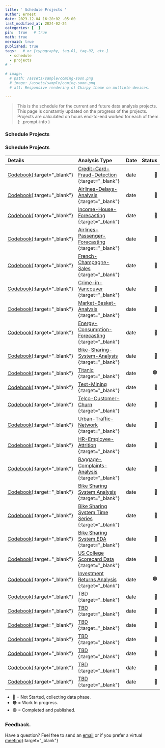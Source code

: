 ```yaml
---
title: ' Schedule Projects '
author: ernest
date: 2023-12-04 16:20:02 -05:00
last_modified_at: 2024-02-24
categories: [  ]
pin:  true   # true
math: true
mermaid: true
published: true
tags:   # or [typography, tag-01, tag-02, etc.]
  - schedule
  - projects
# -
 
# image: 
  # path: /assets/sample/coming-soon.png
  # image: /assets/sample/coming-soon.png
  # alt: Responsive rendering of Chirpy theme on multiple devices.

---
```



> This is the schedule for the current and future data analysis projects. This page is constantly updated on the progress of the projects. Projects are calculated on hours end-to-end worked for each of them. 
{: .prompt-info }




### Schedule Projects


<!--

| Details                      | Analysis Type    | Date   | Status |
|:-----------------------------|:-----------------|:-------|-------:|
| [Codebook](/assets/docs/paper1.pdf){:target="_blank"} | [ Credit-Card-Fraud-Detection ]( https://s-earnest.github.io/posts/Credit-Card-Fraud/ ){:target="_blank"} | date  | 🔴 |
| [Codebook](/assets/docs/paper1.pdf){:target="_blank"}  | [ Airlines-Delays-Analysis ]( https://s-earnest.github.io/posts/Airlines-Delays-Analysis/ ){:target="_blank"} | date  | 🔴 |
| [Codebook](/assets/docs/paper1.pdf){:target="_blank"}  | [ Income-House-Forecasting ]( https://s-earnest.github.io/posts/Income-House/ ){:target="_blank"} | date  | 🔴 |
| [Codebook](/assets/docs/paper1.pdf){:target="_blank"}  | [ Airlines-Passenger-Forecasting ]( https://s-ernest.com/ ){:target="_blank"} | date  | 🔴 |
| [Codebook](/assets/docs/paper1.pdf){:target="_blank"}  | [ French-Champagne-Sales ]( https://s-earnest.github.io/posts/French-Champagne-Sales/ ){:target="_blank"} | date  | 🔴 |
| [Codebook](/assets/docs/paper1.pdf){:target="_blank"}  | [ Crime-in-Vancouver ]( https://s-earnest.github.io/posts/Crime-in-Vancouver/ ){:target="_blank"} | date  | 🔴 |
| [Codebook](/assets/docs/paper1.pdf){:target="_blank"}  | [ Market-Basket-Analysis ]( https://s-earnest.github.io/posts/Market-Basket/ ){:target="_blank"} | date  | 🔴 |
| [Codebook](/assets/docs/paper1.pdf){:target="_blank"}  | [ Energy-Consumption-Forecasting ]( https://s-earnest.github.io/posts/Energy-Consumption/ ){:target="_blank"} | date  | 🔴 |
| [Codebook](/assets/docs/paper1.pdf){:target="_blank"}  | [ Bike-Sharing-System-Analysis ]( https://s-earnest.github.io/posts/Bike-Sharing-System/ ){:target="_blank"} | date  | 🔴 |
| [Codebook](/assets/docs/paper1.pdf){:target="_blank"}  | [ Titanic ]( https://s-earnest.github.io/posts/Titanic/ ){:target="_blank"} | date  | 🟠 |
| [Codebook](/assets/docs/paper1.pdf){:target="_blank"}  | [ Text-Mining ]( https://s-earnest.github.io/posts/Text-Mining/ ){:target="_blank"} | date  | 🔴 |
| [Codebook](/assets/docs/paper1.pdf){:target="_blank"}  | [ Telco-Customer-Churn ]( https://s-earnest.github.io/posts/Telco-Customer-Churn/ ){:target="_blank"} | date  | 🔴 |
| [Codebook](/assets/docs/paper1.pdf){:target="_blank"}  | [ Urban-Traffic-Network ]( https://s-earnest.github.io/posts/Urban-Traffic-Network/ ){:target="_blank"} | date  | 🔴 |
| [Codebook](/assets/docs/paper1.pdf){:target="_blank"}  | [ HR-Employee-Attrition ]( https://s-earnest.github.io/posts/HR-Employee-Attrition/ ){:target="_blank"} | date  | 🔴 |
| [Codebook](/assets/docs/paper1.pdf){:target="_blank"}  | [ Baggage-Complaints-Analysis ]( https://s-earnest.github.io/posts/Baggage-Complaints/){:target="_blank"} | date  | 🔴 |
| [Codebook](/assets/docs/paper1.pdf){:target="_blank"}  | [ Bike Sharing System Analysis ]( https://s-earnest.github.io/posts/Bike-Sharing-System-EDA/ ){:target="_blank"} | date  | 🔴 |
| [Codebook](/assets/docs/paper1.pdf){:target="_blank"}  | [ Bike Sharing System Time Series ]( https://s-earnest.github.io/posts/Bike-Sharing-System-EDA/ ){:target="_blank"} | date  | 🔴 |
| [Codebook](/assets/docs/paper1.pdf){:target="_blank"}  | [ Bike Sharing System EDA ]( https://s-earnest.github.io/posts/Bike-Sharing-System-EDA/ ){:target="_blank"} | date  | 🔴 |
| [Codebook](/assets/docs/paper1.pdf){:target="_blank"}  | [ TBD ]( https://s-earnest.github.io/posts/Coming-soon/ ){:target="_blank"} | date  | 🔴 |
| [Codebook](/assets/docs/paper1.pdf){:target="_blank"}  | [ TBD ]( https://s-ernest.com/ ){:target="_blank"} | date  | 🔴 |
| [Codebook](/assets/docs/paper1.pdf){:target="_blank"}  | [ TBD ]( https://s-ernest.com/ ){:target="_blank"} | date  | 🔴 |
| [Codebook](/assets/docs/paper1.pdf){:target="_blank"}  | [ TBD ]( https://s-ernest.com/ ){:target="_blank"} | date  | 🔴 |
| [Codebook](/assets/docs/paper1.pdf){:target="_blank"}  | [ TBD ]( https://s-ernest.com/ ){:target="_blank"} | date  | 🔴 |
| [Codebook](/assets/docs/paper1.pdf){:target="_blank"}  | [ TBD ]( https://s-ernest.com/ ){:target="_blank"} | date  | 🔴 |
| [Codebook](/assets/docs/paper1.pdf){:target="_blank"}  | [ TBD ]( https://s-ernest.com/ ){:target="_blank"} | date  | 🔴 |
| [Codebook](/assets/docs/paper1.pdf){:target="_blank"}  | [ TBD ]( https://s-ernest.com/ ){:target="_blank"} | date  | 🔴 |
| [Codebook](/assets/docs/paper1.pdf){:target="_blank"}  | [ TBD ]( https://s-ernest.com/ ){:target="_blank"} | date  | 🔴 |
| [Codebook](/assets/docs/paper1.pdf){:target="_blank"}  | [ TBD ]( https://s-ernest.com/ ){:target="_blank"} | date  | 🔴 |
| [Codebook](/assets/docs/paper1.pdf){:target="_blank"}  | [ TBD ]( https://s-ernest.com/ ){:target="_blank"} | date  | 🔴 |
| [Codebook](/assets/docs/paper1.pdf){:target="_blank"}  | [ TBD ]( https://s-ernest.com/ ){:target="_blank"} | date  | 🔴 |

-->




### Schedule Projects


| Details                      | Analysis Type    | Date   | Status |
|:-----------------------------|:-----------------|:-------|-------:|
| [Codebook](/assets/docs/paper1.pdf){:target="_blank"} | [ Credit-Card-Fraud-Detection ]( https://s-earnest.github.io/posts/Coming-Soon/ ){:target="_blank"} | date  | 🔴 |
| [Codebook](/assets/docs/paper1.pdf){:target="_blank"}  | [ Airlines-Delays-Analysis ]( https://s-earnest.github.io/posts/Coming-Soon/ ){:target="_blank"} | date  | 🔴 |
| [Codebook](/assets/docs/paper1.pdf){:target="_blank"}  | [ Income-House-Forecasting ]( https://s-earnest.github.io/posts/Coming-Soon/ ){:target="_blank"} | date  | 🔴 |
| [Codebook](/assets/docs/paper1.pdf){:target="_blank"}  | [ Airlines-Passenger-Forecasting ]( https://s-ernest.com/){:target="_blank"} | date  | 🔴 |
| [Codebook](/assets/docs/paper1.pdf){:target="_blank"}  | [ French-Champagne-Sales ]( https://s-earnest.github.io/posts/Coming-Soon/ ){:target="_blank"} | date  | 🔴 |
| [Codebook](/assets/docs/paper1.pdf){:target="_blank"}  | [ Crime-in-Vancouver ]( https://s-earnest.github.io/posts/Coming-Soon/ ){:target="_blank"} | date  | 🔴 |
| [Codebook](/assets/docs/paper1.pdf){:target="_blank"}  | [ Market-Basket-Analysis ]( https://s-earnest.github.io/posts/Coming-Soon/ ){:target="_blank"} | date  | 🔴 |
| [Codebook](/assets/docs/paper1.pdf){:target="_blank"}  | [ Energy-Consumption-Forecasting ]( https://s-earnest.github.io/posts/Coming-Soon/ ){:target="_blank"} | date  | 🔴 |
| [Codebook](/assets/docs/paper1.pdf){:target="_blank"}  | [ Bike-Sharing-System-Analysis ]( https://s-earnest.github.io/posts/Coming-soon/ ){:target="_blank"} | date  | 🔴 |
| [Codebook](/assets/docs/paper1.pdf){:target="_blank"}  | [ Titanic ]( https://s-earnest.github.io/posts/Coming-Soon/ ){:target="_blank"} | date  | 🟠 |
| [Codebook](/assets/docs/paper1.pdf){:target="_blank"}  | [ Text-Mining ]( https://s-earnest.github.io/posts/Coming-Soon/ ){:target="_blank"} | date  | 🔴 |
| [Codebook](/assets/docs/paper1.pdf){:target="_blank"}  | [ Telco-Customer-Churn ]( https://s-earnest.github.io/posts/Coming-Soon/ ){:target="_blank"} | date  | 🔴 |
| [Codebook](/assets/docs/paper1.pdf){:target="_blank"}  | [ Urban-Traffic-Network ]( https://s-earnest.github.io/posts/Coming-Soon/ ){:target="_blank"} | date  | 🔴 |
| [Codebook](/assets/docs/paper1.pdf){:target="_blank"}  | [ HR-Employee-Attrition ]( https://s-earnest.github.io/posts/Coming-Soon/ ){:target="_blank"} | date  | 🔴 |
| [Codebook](/assets/docs/paper1.pdf){:target="_blank"}  | [ Baggage-Complaints-Analysis ]( https://s-earnest.github.io/posts/Coming-Soon/ ){:target="_blank"} | date  | 🔴 |
| [Codebook](/assets/docs/paper1.pdf){:target="_blank"}  | [ Bike Sharing System Analysis ]( https://s-earnest.github.io/posts/Coming-soon/ ){:target="_blank"} | date  | 🔴 |
| [Codebook](/assets/docs/paper1.pdf){:target="_blank"}  | [ Bike Sharing System Time Series ]( https://s-earnest.github.io/posts/Coming-Soon/ ){:target="_blank"} | date  | 🔴 |
| [Codebook](/assets/docs/paper1.pdf){:target="_blank"}  | [ Bike Sharing System EDA ]( https://s-earnest.github.io/posts/Coming-Soon/ ){:target="_blank"} | date  | 🔴 |
| [Codebook](/assets/docs/paper1.pdf){:target="_blank"}  | [ US College Scorecard Data ]( https://s-earnest.github.io/posts/Coming-Soon/ ){:target="_blank"} | date  | 🔴 |
| [Codebook](/assets/docs/paper1.pdf){:target="_blank"}  | [ Investment Returns Analysis ]( https://s-earnest.github.io/posts/Coming-Soon/ ){:target="_blank"} | date  | 🟠 |
| [Codebook](/assets/docs/paper1.pdf){:target="_blank"}  | [ TBD ]( https://s-earnest.github.io/posts/Coming-Soon/ ){:target="_blank"} | date  | 🔴 |
| [Codebook](/assets/docs/paper1.pdf){:target="_blank"}  | [ TBD ]( https://s-earnest.github.io/posts/Coming-Soon/ ){:target="_blank"} | date  | 🔴 |
| [Codebook](/assets/docs/paper1.pdf){:target="_blank"}  | [ TBD ]( https://s-earnest.github.io/posts/Coming-Soon/ ){:target="_blank"} | date  | 🔴 |
| [Codebook](/assets/docs/paper1.pdf){:target="_blank"}  | [ TBD ]( https://s-earnest.github.io/posts/Coming-Soon/ ){:target="_blank"} | date  | 🔴 |
| [Codebook](/assets/docs/paper1.pdf){:target="_blank"}  | [ TBD ]( https://s-earnest.github.io/posts/Coming-Soon/ ){:target="_blank"} | date  | 🔴 |
| [Codebook](/assets/docs/paper1.pdf){:target="_blank"}  | [ TBD ]( https://s-earnest.github.io/posts/Coming-Soon/ ){:target="_blank"} | date  | 🔴 |
| [Codebook](/assets/docs/paper1.pdf){:target="_blank"}  | [ TBD ]( https://s-earnest.github.io/posts/Coming-Soon/ ){:target="_blank"} | date  | 🔴 |






- 🔴 = Not Started, collecting data phase.
- 🟠 = Work In progress.
- 🟢 = Completed and published.




### Feedback. 

Have a question? Feel free to send an [email](mailto:s.ernest@gmx.us) or if you prefer a virtual [meeting]( https://calendly.com/s-earnest/15min ){:target="_blank"}



